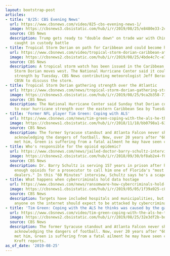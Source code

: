 ```yaml
---
layout: bootstrap-post
articles:
- title: '8/25: CBS Evening News'
  url: https://www.cbsnews.com/video/825-cbs-evening-news-1/
  image: https://cbsnews3.cbsistatic.com/hub/i/r/2019/08/25/e8480e33-2cd1-49cd-ab27-867b8ff82104/thumbnail/1200x630/6bae47061581a7c82bab4eb15622ac82/0825-en-full-1919828-640x360.jpg
  source: CBS News
  description: Trump gets ready to "double down" on trade war with China; NASA astronaut
    caught in custody battle
- title: Tropical Storm Dorian on path for Caribbean and could become hurricane
  url: https://www.cbsnews.com/video/tropical-storm-dorian-caribbean-atlantic-latest-track-today-2019-08-25/
  image: https://cbsnews2.cbsistatic.com/hub/i/r/2019/08/25/4bde4c7c-e7b6-486f-8a4f-de12a6f64e70/thumbnail/1200x630/4d4f1a8735fc9a75bcdb75f9820da48e/cbsn-fusion-tropical-storm-dorian-warning-issued-for-caribbean-islands-thumbnail-1919821-640x360.jpg
  source: CBS News
  description: A tropical storm watch has been issued in the Caribbean as Tropical
    Storm Dorian moves west. The National Hurricane Center said it could reach hurricane
    strength by Tuesday. CBS News contributing meteorologist Jeff Berardelli joins
    CBSN to discuss the storm.
- title: Tropical Storm Dorian gathering strength over the Atlantic
  url: https://www.cbsnews.com/news/tropical-storm-dorian-gathering-strength-over-the-atlantic-latest-track-path-forecast-model-today-2019-08-25/
  image: https://cbsnews3.cbsistatic.com/hub/i/r/2019/08/25/9ca2b358-7167-4ae3-8b0d-384123a2001f/thumbnail/1200x630g9/6d6983a488a78f8ba4e0bc4d97f4246b/tropical-storm-dorian-5pm-et-box.png
  source: CBS News
  description: The National Hurricane Center said Sunday that Dorian​ could intensify
    to near hurricane strength over the eastern Caribbean Sea by Tuesday
- title: 'Former NFL player Tim Green: Coping with ALS'
  url: https://www.cbsnews.com/news/tim-green-coping-with-the-als-he-thinks-was-caused-nfl-atlanta-falcons-syracuse-football-60-minutes-2019-08-25/
  image: https://cbsnews1.cbsistatic.com/hub/i/r/2018/11/18/bb0798a1-631b-4fd6-aa8e-3ff5399ba917/thumbnail/1200x630/20bbd2357d6f851e068ed77bebaa47d2/timgreenmain.jpg
  source: CBS News
  description: The former Syracuse standout and Atlanta Falcon never shied away from
    acknowledging the dangers of football. Now, over 20 years after "60 Minutes" first
    met him, Green is suffering from a fatal ailment he may have seen coming
- title: Who's responsible for the opioid epidemic?
  url: https://www.cbsnews.com/news/jailed-doctor-barry-schultz-interview-opioid-epidemic-60-minutes-2019-08-25/
  image: https://cbsnews2.cbsistatic.com/hub/i/r/2018/09/30/bf8ab2e4-f89f-4f13-a64d-c252de71d5a8/thumbnail/1200x630/b9ec3bc840c1f4d948e508705d67f30c/shutlzinterview.jpg
  source: CBS News
  description: Dr. Barry Schultz is serving 157 years in prison after he prescribed
    enough opioids for a prosecutor to call him one of Florida's "most notorious drug
    dealers." In this "60 Minutes" interview, Schultz says he's a scapegoat
- title: What happens when cybercriminals hold data hostage
  url: https://www.cbsnews.com/news/ransomware-how-cybercriminals-hold-data-hostage-why-the-best-solution-is-often-paying-a-ransom-60-minutes-2019-08-25/
  image: https://cbsnews1.cbsistatic.com/hub/i/r/2019/05/05/1f39a925-c83e-4cff-9268-026809d0463a/thumbnail/1200x630/b25c4b97f7c56eeaec8e2b211ef4430d/ransomwarearticle.jpg
  source: CBS News
  description: Targets have included hospitals and municipalities, but the FBI says
    anyone on the internet should expect to be attacked by cybercriminals
- title: 'Tim Green: Coping with the ALS he thinks was caused by the game he loves'
  url: https://www.cbsnews.com/video/tim-green-coping-with-the-als-he-thinks-was-caused-nfl-atlanta-falcons-syracuse-football-60-minutes-2019-08-25/
  image: https://cbsnews2.cbsistatic.com/hub/i/r/2019/08/25/32e3df2b-bd68-4a71-b165-4caf1a697d87/thumbnail/1200x630/9d91beb7bc0d548a4d89499a88611fa5/timgreenfull-1919757-640x360.jpg
  source: CBS News
  description: The former Syracuse standout and Atlanta Falcon never shied away from
    acknowledging the dangers of football. Now, over 20 years after "60 Minutes" first
    met him, Green is suffering from a fatal ailment he may have seen coming. Steve
    Kroft reports.
as_of_date: '2019-08-25'
---
```


